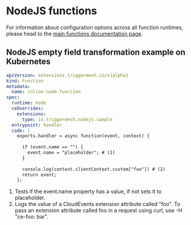 # NodeJS functions

For information about configuration options across all function runtimes, please head to the [main functions documentation page](index.md).

## NodeJS empty field transformation example on Kubernetes

```yaml
apiVersion: extensions.triggermesh.io/v1alpha1
kind: Function
metadata:
  name: inline-node-function
spec:
  runtime: node
  ceOverrides:
    extensions:
      type: io.triggermesh.nodejs.sample
  entrypoint: handler
  code: |
    exports.handler = async function(event, context) {
  
      if (event.name == "") {
        event.name = "placeholder"; # (1)
      }
      
      console.log(context.clientContext.custom["foo"]) # (2)
      return event;
    };
```

1.  Tests if the event.name property has a value, if not sets it to placeholder.
2.  Logs the value of a CloudEvents extension attribute called "foo". To pass an extension attribute called foo in a request using curl, use -H "ce-foo: bar".

